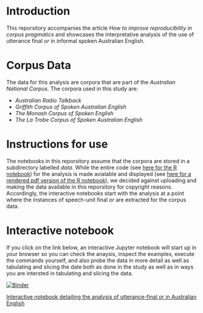 # Introduction

This reporsitory accompanies the article *How to improve reproducibility in corpus pragmatics* and showcases the interpretative analysis of the use of utterance final *or* in informal spoken Australian English. 

# Corpus Data

The data for this analysis are corpora that are part of the *Australian National Corpus*. The corpora used in this study are:
 * *Australian Radio Talkback* 
 * *Griffith Corpus of Spoken Australian English*  
 * *The Monash Corpus of Spoken English*  
 * *The La Trobe Corpus of Spoken Australian English*   


# Instructions for use

The notebooks in this reporsitory assume that the corpora are stored in a subdirectory labelled *data*. While the entire code (see [here for the R notebook](https://github.com/MartinSchweinberger/IJCL_ReproducibilityInCorpusPragmatics/blob/main/ufor_cb.Rmd)) for the analysis is made avialable and displayed (see [here for a rendered pdf version of the R notebook](https://github.com/MartinSchweinberger/IJCL_ReproducibilityInCorpusPragmatics/blob/main/ufor_cb.pdf)), we decided against uploading and making the data available in this reporsitory for copyright reasons. Accordingly, the interactive notebooks start with the analysis at a point where the instances of speech-unit final *or* are extracted for the corpus data.   

# Interactive notebook

If you click on the link below, an interactive Jupyter notebook will start up in your browser so you can check the anaysis, inspect the examples, execute the commands yourself, and also probe the data in more detail as well as tabulating and slicing the date both as done in the study as well as in ways you are intersted in tabulating and slicing the data.

[![Binder](https://mybinder.org/badge_logo.svg)](https://mybinder.org/v2/gh/MartinSchweinberger/IJCL_ReproducibilityInCorpusPragmatics/main?labpath=ufor_cb.ipynb)

[Interactive notebook detailing the analysis of utterance-final or in Australian English](https://mybinder.org/v2/gh/MartinSchweinberger/IJCL_ReproducibilityInCorpusPragmatics/main?labpath=ufor_cb.ipynb)

